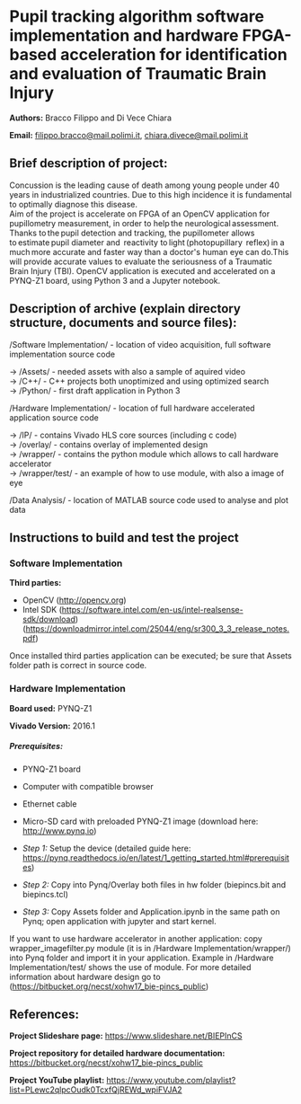 # Pupil tracking algorithm software implementation and hardware FPGA-based acceleration for identification and evaluation of Traumatic Brain Injury

**Authors:** Bracco Filippo and Di Vece Chiara 

**Email:** filippo.bracco@mail.polimi.it, chiara.divece@mail.polimi.it

## Brief description of project:
Concussion is the leading cause of death among young people under 40 years in industrialized countries. Due to this high incidence it is fundamental to optimally diagnose this disease.  
Aim of the project is accelerate on FPGA of an OpenCV application for pupillometry measurement, in order to help the neurological assessment. Thanks to the pupil detection and tracking, the pupillometer allows to estimate pupil diameter and  reactivity to light (photopupillary  reflex) in a much more accurate and faster way than a doctor's human eye can do.This will provide accurate values to evaluate the seriousness of a Traumatic Brain Injury (TBI).
OpenCV application is executed and accelerated on a PYNQ-Z1 board, using Python 3 and a Jupyter notebook.


## Description of archive (explain directory structure, documents and source files):

/Software Implementation/ - location of video acquisition, full software implementation source code 

-> /Assets/ - needed assets with also a sample of aquired video  
-> /C++/ - C++ projects both unoptimized and using optimized search  
-> /Python/ - first draft application in Python 3  

/Hardware Implementation/ - location of full hardware accelerated application source code 

-> /IP/ - contains Vivado HLS core sources (including c code)  
-> /overlay/ - contains  overlay of implemented design  
-> /wrapper/ - contains the python module which allows to call hardware accelerator  
-> /wrapper/test/ - an example of how to use module, with also a image of eye  

/Data Analysis/ - location of MATLAB source code used to analyse and plot data


## Instructions to build and test the project

### Software Implementation

**Third parties:**

* OpenCV (http://opencv.org)
* Intel SDK (https://software.intel.com/en-us/intel-realsense-sdk/download) (https://downloadmirror.intel.com/25044/eng/sr300_3_3_release_notes.pdf) 

Once installed third parties application can be executed; be sure that Assets folder path is correct in source code.

### Hardware Implementation

**Board used:** PYNQ-Z1

**Vivado Version:** 2016.1

##### Prerequisites:
* PYNQ-Z1 board
* Computer with compatible browser
* Ethernet cable 
* Micro-SD card with preloaded PYNQ-Z1 image (download here: http://www.pynq.io)

* *Step 1:* Setup the device (detailed guide here: https://pynq.readthedocs.io/en/latest/1_getting_started.html#prerequisites)
* *Step 2:* Copy into Pynq/Overlay both files in hw folder (biepincs.bit and biepincs.tcl)
* *Step 3:* Copy Assets folder and Application.ipynb in the same path on Pynq; open application with jupyter and start kernel.

If you want to use hardware accelerator in another application: copy wrapper_imagefilter.py module (it is in /Hardware Implementation/wrapper/) into Pynq folder and import it in your application. Example in /Hardware Implementation/test/ shows the use of module.
For more detailed information about hardware design go to (https://bitbucket.org/necst/xohw17_bie-pincs_public)


## References:

**Project Slideshare page:** https://www.slideshare.net/BIEPInCS

**Project repository for detailed hardware documentation:** https://bitbucket.org/necst/xohw17_bie-pincs_public

**Project YouTube playlist:** https://www.youtube.com/playlist?list=PLewc2qlpcOudk0TcxfQjREWd_wpiFVJA2

